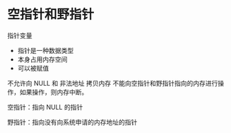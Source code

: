 # 空指针和野指针

指针变量 
* 指针是一种数据类型
* 本身占用内存空间
* 可以被赋值

不允许向 NULL 和 非法地址 拷贝内存
 不能向空指针和野指针指向的内存进行操作，如果操作，则内存中断。

空指针：指向 NULL 的指针

野指针：指向没有向系统申请的内存地址的指针